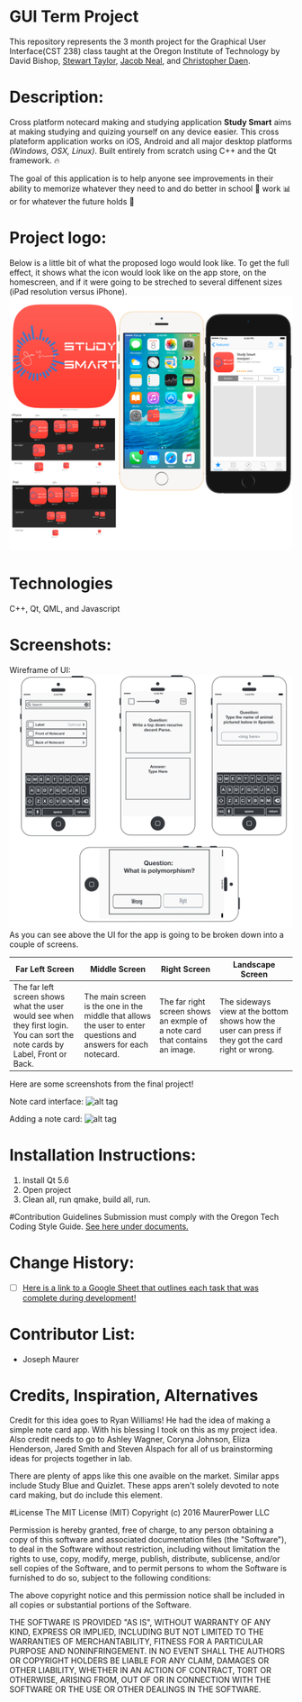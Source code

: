 # GUI Term Project
This repository represents the 3 month project for the Graphical User Interface(CST 238) class taught at the Oregon Institute of Technology by David Bishop, [Stewart Taylor](https://github.com/StewartTaylor), [Jacob Neal](https://github.com/jacobneal), and [Christopher Daen](https://github.com/Tpimp).

# Description: 
Cross platform notecard making and studying application **Study Smart** aims at making studying and quizing yourself on any device easier. This cross plateform application works on iOS, Android and all major desktop platforms *(Windows, OSX, Linux)*. Built entirely from scratch using C++ and the Qt framework. :fire:

The goal of this application is to help anyone see improvements in their ability to memorize whatever they need to and do better in school :memo: work :bar_chart: or for whatever the future holds :crystal_ball:

# Project logo:
Below is a little bit of what the proposed logo would look like. To get the full effect, it shows what the icon would look like on the app store, on the homescreen, and if it were going to be streched to several diffenent sizes (iPad resolution versus iPhone). 
![alt tag](https://github.com/maurerpower12/GUI/blob/master/Study%20smart%20mock%203.jpg)

# Technologies
C++, Qt, QML, and Javascript

# Screenshots: 
Wireframe of UI: 
![alt tag](https://github.com/maurerpower12/GUI/blob/master/Study%20Smart%20StoryBoard.jpg)
As you can see above the UI for the app is going to be broken down into a couple of screens.


Far Left Screen | Middle Screen | Right Screen | Landscape Screen
------------ | ------------- | ------------ | ------------- 
The far left screen shows what the user would see when they first login. You can sort the note cards by Label, Front or Back. |  The main screen is the one in the middle that allows the user to enter questions and answers for each notecard. | The far right screen shows an exmple of a note card that contains an image. | The sideways view at the bottom shows how the user can press if they got the card right or wrong.

Here are some screenshots from the final project!


Note card interface: 
![alt tag](https://raw.githubusercontent.com/maurerpower12/Study-Smart/master/interface.png)

Adding a note card:
![alt tag](https://raw.githubusercontent.com/maurerpower12/Study-Smart/master/new.png)


# Installation Instructions: 
1. Install Qt 5.6 
2. Open project 
3. Clean all, run qmake, build all, run. 

#Contribution Guidelines
Submission must comply with the Oregon Tech Coding Style Guide. [See here under documents.](http://www.cset.oit.edu)

# Change History:
- [ ] [Here is a link to a Google Sheet that outlines each task that was complete during development! ](https://docs.google.com/spreadsheets/d/1BEgbFNZ4Aodw0FhrJps4PNTsYE3G115OccE6-F7m89M/edit?usp=sharing)

# Contributor List:
* Joseph Maurer

# Credits, Inspiration, Alternatives
Credit for this idea goes to Ryan Williams! He had the idea of making a simple note card app. With his blessing I took on this as my project idea. Also credit needs to go to Ashley Wagner, Coryna Johnson, Eliza Henderson, Jared Smith and Steven Alspach for all of us brainstorming ideas for projects together in lab. 

There are plenty of apps like this one avaible on the market. Similar apps include Study Blue and Quizlet. These apps aren't solely devoted to note card making, but do include this element. 


#License
The MIT License (MIT)
Copyright (c) 2016 MaurerPower LLC

Permission is hereby granted, free of charge, to any person obtaining a copy of this software and associated documentation files (the "Software"), to deal in the Software without restriction, including without limitation the rights to use, copy, modify, merge, publish, distribute, sublicense, and/or sell copies of the Software, and to permit persons to whom the Software is furnished to do so, subject to the following conditions:

The above copyright notice and this permission notice shall be included in all copies or substantial portions of the Software.

THE SOFTWARE IS PROVIDED "AS IS", WITHOUT WARRANTY OF ANY KIND, EXPRESS OR IMPLIED, INCLUDING BUT NOT LIMITED TO THE WARRANTIES OF MERCHANTABILITY, FITNESS FOR A PARTICULAR PURPOSE AND NONINFRINGEMENT. IN NO EVENT SHALL THE AUTHORS OR COPYRIGHT HOLDERS BE LIABLE FOR ANY CLAIM, DAMAGES OR OTHER LIABILITY, WHETHER IN AN ACTION OF CONTRACT, TORT OR OTHERWISE, ARISING FROM, OUT OF OR IN CONNECTION WITH THE SOFTWARE OR THE USE OR OTHER DEALINGS IN THE SOFTWARE.
